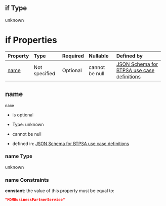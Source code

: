 ## if Type

unknown

# if Properties

| Property      | Type          | Required | Nullable       | Defined by                                                                                                                                                                                                        |
| :------------ | :------------ | :------- | :------------- | :---------------------------------------------------------------------------------------------------------------------------------------------------------------------------------------------------------------- |
| [name](#name) | Not specified | Optional | cannot be null | [JSON Schema for BTPSA use case definitions](btpsa-usecase-properties-services-items-allof-1-then-allof-55-if-properties-name.md "undefined#/properties/services/items/allOf/1/then/allOf/55/if/properties/name") |

## name



`name`

*   is optional

*   Type: unknown

*   cannot be null

*   defined in: [JSON Schema for BTPSA use case definitions](btpsa-usecase-properties-services-items-allof-1-then-allof-55-if-properties-name.md "undefined#/properties/services/items/allOf/1/then/allOf/55/if/properties/name")

### name Type

unknown

### name Constraints

**constant**: the value of this property must be equal to:

```json
"MDMBusinessPartnerService"
```
